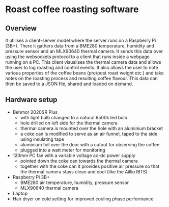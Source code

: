 # Roast coffee roasting software

## Overview
It utilises a client-server model where the server runs on a Raspberry Pi (3B+).
There it gathers data from a BME280 temperature, humidity and pressure sensor and an MLX90640 thermal camera.
It sends this data over using the websockets protocol to a client that runs inside a webpage running on a PC.
This client visualises the thermal camera data and allows the user to log roasting and control events.
It also allows the user to note various properties of the coffee beans (pre/post roast weight etc.)
and take notes on the roasting process and resulting coffee flavour.
This data can then be saved to a JSON file, shared and loaded on demand.

## Hardware setup
- Behmor 2020SR Plus
  - with light bulb changed to a natural 6500k led bulb
  - hole drilled on left side for the thermal camera
  - thermal camera is mounted over the hole with an aluminium bracket
  - a coke can is modified to serve as an air funnel, taped to the side using insulating tape
  - aluminium foil over the door with a cutout for observing the coffee
  - plugged into a watt meter for monitoring
- 120mm PC fan with a variable voltage ac-dc power supply
  - pointed down the coke can towards the thermal camera
  - together with the coke can it provides positive air pressure so that the thermal camera stays clean and cool (like the Aillio IBTS)
- Raspberry Pi 3B+
  - BME280 air temperature, humidity, pressure sensor
  - MLX90640 thermal camera
- Laptop
- Hair dryer on cold setting for improved cooling phase performance

